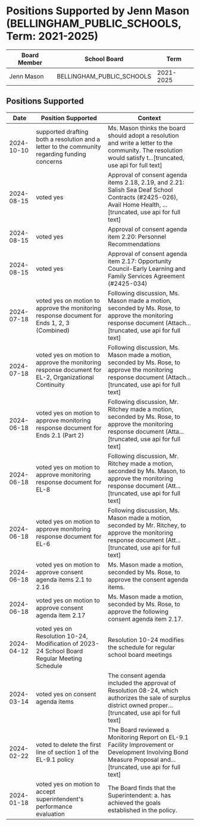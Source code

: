 # Positions Supported by Jenn Mason (BELLINGHAM_PUBLIC_SCHOOLS, Term: 2021-2025)

| Board Member | School Board | Term |
|--------------|--------------|------|
| Jenn Mason | BELLINGHAM_PUBLIC_SCHOOLS | 2021-2025 |

## Positions Supported

| Date       | Position Supported           | Context            |
|------------|------------------------------|--------------------|
| 2024-10-10 | supported drafting both a resolution and a letter to the community regarding funding concerns | Ms. Mason thinks the board should adopt a resolution and write a letter to the community. The resolution would satisfy t...[truncated, use api for full text] |
| 2024-08-15 | voted yes | Approval of consent agenda items 2.18, 2.19, and 2.21: Salish Sea Deaf School Contracts (#2425-026), Avail Home Health, ...[truncated, use api for full text] |
| 2024-08-15 | voted yes | Approval of consent agenda item 2.20: Personnel Recommendations |
| 2024-08-15 | voted yes | Approval of consent agenda item 2.17: Opportunity Council-Early Learning and Family Services Agreement (#2425-034) |
| 2024-07-18 | voted yes on motion to approve the monitoring response document for Ends 1, 2, 3 (Combined) | Following discussion, Ms. Mason made a motion, seconded by Ms. Rose, to approve the monitoring response document (Attach...[truncated, use api for full text] |
| 2024-07-18 | voted yes on motion to approve the monitoring response document for EL-2, Organizational Continuity | Following discussion, Ms. Mason made a motion, seconded by Ms. Rose, to approve the monitoring response document (Attach...[truncated, use api for full text] |
| 2024-06-18 | voted yes on motion to approve monitoring response document for Ends 2.1 (Part 2) | Following discussion, Mr. Ritchey made a motion, seconded by Ms. Rose, to approve the monitoring response document (Atta...[truncated, use api for full text] |
| 2024-06-18 | voted yes on motion to approve monitoring response document for EL-8 | Following discussion, Mr. Ritchey made a motion, seconded by Ms. Mason, to approve the monitoring response document (Att...[truncated, use api for full text] |
| 2024-06-18 | voted yes on motion to approve monitoring response document for EL-6 | Following discussion, Ms. Mason made a motion, seconded by Mr. Ritchey, to approve the monitoring response document (Att...[truncated, use api for full text] |
| 2024-06-18 | voted yes on motion to approve consent agenda items 2.1 to 2.16 | Ms. Mason made a motion, seconded by Ms. Rose, to approve the consent agenda items. |
| 2024-06-18 | voted yes on motion to approve consent agenda item 2.17 | Ms. Mason made a motion, seconded by Ms. Rose, to approve the following consent agenda item 2.17. |
| 2024-04-12 | voted yes on Resolution 10-24, Modification of 2023-24 School Board Regular Meeting Schedule | Resolution 10-24 modifies the schedule for regular school board meetings |
| 2024-03-14 | voted yes on consent agenda items | The consent agenda included the approval of Resolution 08-24, which authorizes the sale of surplus district owned proper...[truncated, use api for full text] |
| 2024-02-22 | voted to delete the first line of section 1 of the EL-9.1 policy | The Board reviewed a Monitoring Report on EL-9.1 Facility Improvement or Development Involving Bond Measure Proposal and...[truncated, use api for full text] |
| 2024-01-18 | voted yes on motion to accept superintendent's performance evaluation | The Board finds that the Superintendent: a. has achieved the goals established in the policy. |

